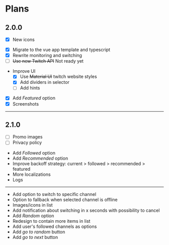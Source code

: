 # Plans

## 2.0.0
- [x] New icons
* [x] Migrate to the vue app template and typescript
* [x] Rewrite monitoring and switching
* [ ] ~~Use new Twitch API~~ Not ready yet
* Improve UI
  * [x] Use ~~Material UI~~ twitch website styles
  * [x] Add dividers in selector
  * [ ] Add hints
* [x] Add *Featured* option
* [x] Screenshots
---
## 2.1.0
* [ ] Promo images
* [ ] Privacy policy
* Add *Followed* option
* Add *Recommended* option
* Improve backoff strategy: current > followed > recommended > featured
* More localizations
* Logs
---
* Add option to switch to specific channel
* Option to fallback when selected channel is offline
* Images/icons in list
* Add notification about switching in x seconds with possibility to cancel
* Add *Random* option
* Redesign to contain more items in list
* Add user's followed channels as options
* Add *go to random* button
* Add *go to next* button
